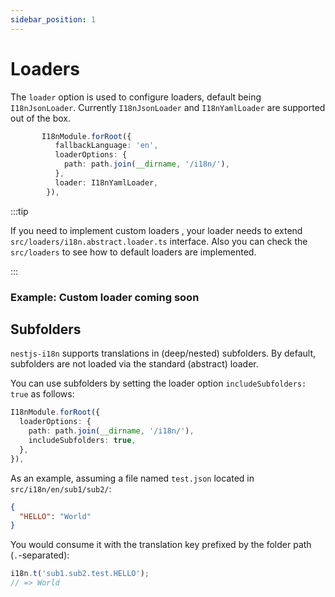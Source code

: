 ```yaml
---
sidebar_position: 1
---
```


# Loaders

The `loader` option is used to configure loaders, default being `I18nJsonLoader`. Currently `I18nJsonLoader` and `I18nYamlLoader` are supported out of the box.

```typescript title="src/app.module.ts"
       I18nModule.forRoot({
          fallbackLanguage: 'en',
          loaderOptions: {
            path: path.join(__dirname, '/i18n/'),
          },
          loader: I18nYamlLoader,
        }),
```

:::tip

If you need to implement custom loaders , your loader needs to extend `src/loaders/i18n.abstract.loader.ts` interface. Also you can check the `src/loaders` to see how to default loaders are implemented.

:::

### Example: Custom loader coming soon

## Subfolders

`nestjs-i18n` supports translations in (deep/nested) subfolders. By default, subfolders are not loaded via the standard (abstract) loader.

You can use subfolders by setting the loader option `includeSubfolders: true` as follows:

```ts
I18nModule.forRoot({
  loaderOptions: {
    path: path.join(__dirname, '/i18n/'),
    includeSubfolders: true,
  },
}),
```

As an example, assuming a file named `test.json` located in `src/i18n/en/sub1/sub2/`:

```json title="src/i18n/en/sub1/sub2/test.json"
{
  "HELLO": "World"
}
```

You would consume it with the translation key prefixed by the folder path (`.`-separated):

```typescript
i18n.t('sub1.sub2.test.HELLO');
// => World
```
